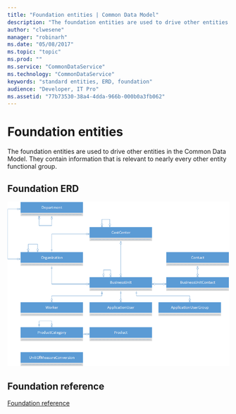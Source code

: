 ```yaml
---
title: "Foundation entities | Common Data Model"
description: "The foundation entities are used to drive other entities in the Common Data Model."
author: "clwesene"
manager: "robinarh"
ms.date: "05/08/2017"
ms.topic: "topic"
ms.prod: ""
ms.service: "CommonDataService"
ms.technology: "CommonDataService"
keywords: "standard entities, ERD, foundation"
audience: "Developer, IT Pro"
ms.assetid: "77b73530-38a4-4dda-966b-000b0a3fb062"
---
```


# Foundation entities

The foundation entities are used to drive other entities in the Common Data Model. They contain information that is relevant to nearly every other entity functional group.

## Foundation ERD

![Foundation ERD](media/foundation.png)

## Foundation reference

[Foundation reference](entity-tables/foundation.md "Foundation reference")
